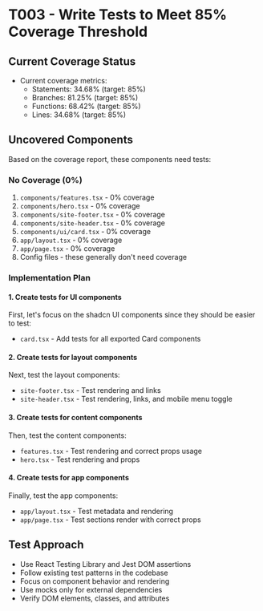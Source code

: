 # T003 - Write Tests to Meet 85% Coverage Threshold

## Current Coverage Status

- Current coverage metrics:
  - Statements: 34.68% (target: 85%)
  - Branches: 81.25% (target: 85%)
  - Functions: 68.42% (target: 85%)
  - Lines: 34.68% (target: 85%)

## Uncovered Components

Based on the coverage report, these components need tests:

### No Coverage (0%)

1. `components/features.tsx` - 0% coverage
2. `components/hero.tsx` - 0% coverage
3. `components/site-footer.tsx` - 0% coverage
4. `components/site-header.tsx` - 0% coverage
5. `components/ui/card.tsx` - 0% coverage
6. `app/layout.tsx` - 0% coverage
7. `app/page.tsx` - 0% coverage
8. Config files - these generally don't need coverage

### Implementation Plan

#### 1. Create tests for UI components

First, let's focus on the shadcn UI components since they should be easier to test:

- `card.tsx` - Add tests for all exported Card components

#### 2. Create tests for layout components

Next, test the layout components:

- `site-footer.tsx` - Test rendering and links
- `site-header.tsx` - Test rendering, links, and mobile menu toggle

#### 3. Create tests for content components

Then, test the content components:

- `features.tsx` - Test rendering and correct props usage
- `hero.tsx` - Test rendering and props

#### 4. Create tests for app components

Finally, test the app components:

- `app/layout.tsx` - Test metadata and rendering
- `app/page.tsx` - Test sections render with correct props

## Test Approach

- Use React Testing Library and Jest DOM assertions
- Follow existing test patterns in the codebase
- Focus on component behavior and rendering
- Use mocks only for external dependencies
- Verify DOM elements, classes, and attributes
